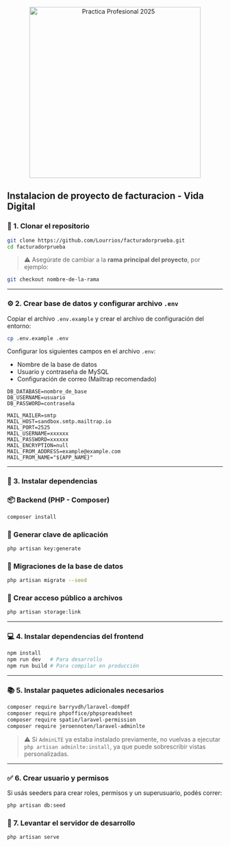 <p align="center"><a href="https://laravel.com" target="_blank"><img src="https://raw.githubusercontent.com/laravel/art/master/logo-lockup/5%20SVG/2%20CMYK/1%20Full%20Color/laravel-logolockup-cmyk-red.svg" width="400" alt="Practica Profesional 2025"></a></p>


## Instalacion de proyecto de facturacion - Vida Digital

### 🔁 1. Clonar el repositorio

```bash
git clone https://github.com/Lourrios/facturadorprueba.git
cd facturadorprueba
```

> ⚠️ Asegúrate de cambiar a la **rama principal del proyecto**, por ejemplo:
```bash
git checkout nombre-de-la-rama
```

---

### ⚙️ 2. Crear base de datos y configurar archivo `.env`

Copiar el archivo `.env.example` y crear el archivo de configuración del entorno:

```bash
cp .env.example .env
```

Configurar los siguientes campos en el archivo `.env`:

- Nombre de la base de datos
- Usuario y contraseña de MySQL
- Configuración de correo (Mailtrap recomendado)

```env
DB_DATABASE=nombre_de_base
DB_USERNAME=usuario
DB_PASSWORD=contraseña

MAIL_MAILER=smtp
MAIL_HOST=sandbox.smtp.mailtrap.io
MAIL_PORT=2525
MAIL_USERNAME=xxxxxx
MAIL_PASSWORD=xxxxxx
MAIL_ENCRYPTION=null
MAIL_FROM_ADDRESS=example@example.com
MAIL_FROM_NAME="${APP_NAME}"
```

---

### 🧱 3. Instalar dependencias

### 📦 Backend (PHP - Composer)
```bash
composer install
```

### 🔐 Generar clave de aplicación
```bash
php artisan key:generate
```

### 🧬 Migraciones de la base de datos
```bash
php artisan migrate --seed

```

### 📁 Crear acceso público a archivos
```bash
php artisan storage:link
```

---

### 💻 4. Instalar dependencias del frontend

```bash
npm install
npm run dev   # Para desarrollo
npm run build # Para compilar en producción
```

---

### 📚 5. Instalar paquetes adicionales necesarios

```bash
composer require barryvdh/laravel-dompdf
composer require phpoffice/phpspreadsheet
composer require spatie/laravel-permission
composer require jeroennoten/laravel-adminlte
```

> ⚠️ Si `AdminLTE` ya estaba instalado previamente, no vuelvas a ejecutar `php artisan adminlte:install`, ya que puede sobrescribir vistas personalizadas.

---

### ✅ 6. Crear usuario y permisos

Si usás seeders para crear roles, permisos y un superusuario, podés correr:

```bash
php artisan db:seed
```

### 🚀 7. Levantar el servidor de desarrollo

```bash
php artisan serve
```


